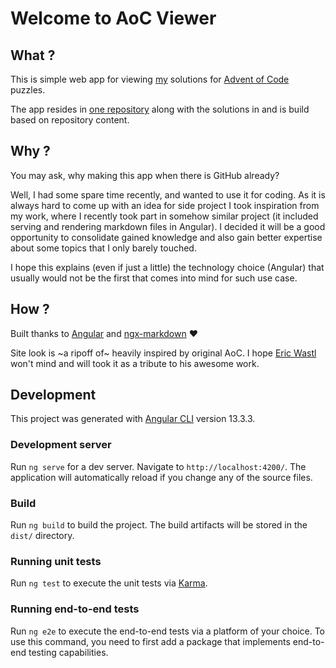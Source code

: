 # Welcome to AoC Viewer

## What ?

This is simple web app for viewing [my](https://site.jankumor.pl) solutions for
[Advent of Code](https://adventofcode.com) puzzles.

The app resides in [one repository](https://github.com/elohhim/aoc) along with the
solutions in and is build based on repository content.

## Why ?

You may ask, why making this app when there is GitHub already?

Well, I had some spare time recently, and wanted to use it for coding. As
it is always hard to come up with an idea for side project I took inspiration
from my work, where I recently took part in somehow similar project (it included
serving and rendering markdown files in Angular). I decided it will be a good
opportunity to consolidate gained knowledge and also gain better expertise about
some topics that I only barely touched.

I hope this explains (even if just a little) the technology choice (Angular) that
usually would not be the first that comes into mind for such use case.

## How ?

Built thanks to [Angular](https://angular.io/) and [ngx-markdown](https://github.com/jfcere/ngx-markdown) ❤️

Site look is ~a ripoff of~ heavily inspired by original AoC. I hope [Eric Wastl](http://was.tl)
won't mind and will took it as a tribute to his awesome work.

## Development

This project was generated with [Angular CLI](https://github.com/angular/angular-cli) version 13.3.3.

### Development server

Run `ng serve` for a dev server. Navigate to `http://localhost:4200/`. The application will automatically reload if you change any of the source files.

### Build

Run `ng build` to build the project. The build artifacts will be stored in the `dist/` directory.

### Running unit tests

Run `ng test` to execute the unit tests via [Karma](https://karma-runner.github.io).

### Running end-to-end tests

Run `ng e2e` to execute the end-to-end tests via a platform of your choice. To use this command, you need to first add a package that implements end-to-end testing capabilities.
